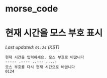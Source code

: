 # morse_code
# 현재 시간을 모스 부호 표시
<!-- MORSE_TIME_START -->
_Last updated: `01:24` (KST)_

```
현재 시간을 입력하세요. 모스 부호로 바꿉니다
----- .---- ..--- ....-
모스 부호를 다시 현재 시간으로 바꿉니다
0124
```
<!-- MORSE_TIME_END -->
